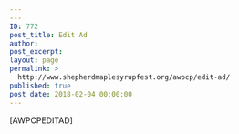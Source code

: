 ```yaml
---
---
ID: 772
post_title: Edit Ad
author:
post_excerpt:
layout: page
permalink: >
  http://www.shepherdmaplesyrupfest.org/awpcp/edit-ad/
published: true
post_date: 2018-02-04 00:00:00
---
```

[AWPCPEDITAD]